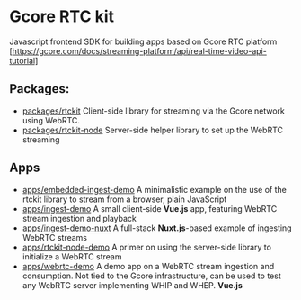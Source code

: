 # Gcore RTC kit

Javascript frontend SDK for building apps based on Gcore RTC platform [https://gcore.com/docs/streaming-platform/api/real-time-video-api-tutorial]

## Packages:
- [packages/rtckit](./packages/rtckit/README.md)
  Client-side library for streaming via the Gcore network using WebRTC.
- [packages/rtckit-node](./packages/rtckit-node/README.md)
  Server-side helper library to set up the WebRTC streaming

## Apps
- [apps/embedded-ingest-demo](./apps/embedded-ingest-demo/README.md)
  A minimalistic example on the use of the rtckit library to stream from a browser, plain JavaScript
- [apps/ingest-demo](./apps/ingest-demo/README.md)
  A small client-side **Vue.js** app, featuring WebRTC stream ingestion and playback
- [apps/ingest-demo-nuxt](./apps/ingest-demo-nuxt/README.md)
  A full-stack **Nuxt.js**-based example of ingesting WebRTC streams
- [apps/rtckit-node-demo](./apps/rtckit-node-demo/README.md)
  A primer on using the server-side library to initialize a WebRTC stream
- [apps/webrtc-demo](./apps/webrtc-demo)
  A demo app on a WebRTC stream ingestion and consumption. Not tied to the Gcore infrastructure,
  can be used to test any WebRTC server implementing WHIP and WHEP. **Vue.js**
